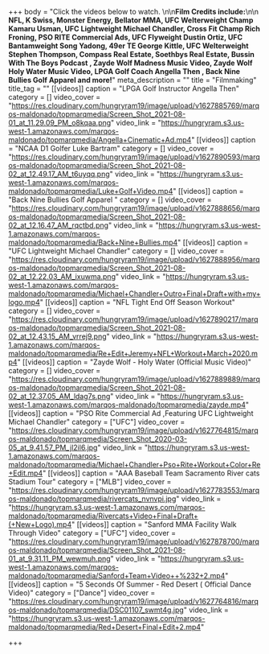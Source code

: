 +++
body = "Click the videos below to watch. \n\n**Film Credits include:**\n\n **NFL, K Swiss, Monster Energy, Bellator MMA, UFC Welterweight Champ Kamaru Usman, UFC Lightweight Michael Chandler, Cross Fit Champ Rich Froning, PSO RITE Commercial Ads, UFC Flyweight Dustin Ortiz, UFC Bantamweight Song Yadong, 49er TE George Kittle, UFC Welterweight Stephen Thompson, Compass Real Estate, Soethbys Real Estate, Bussin With The Boys Podcast , Zayde Wolf Madness Music Video, Zayde Wolf Holy Water Music Video, LPGA Golf Coach Angella Then , Back Nine Bullies Golf Apparel and more!**"
meta_description = ""
title = "Filmmaking"
title_tag = ""
[[videos]]
caption = "LPGA Golf Instructor Angella Then"
category = []
video_cover = "https://res.cloudinary.com/hungryram19/image/upload/v1627885769/marqos-maldonado/topmarqmedia/Screen_Shot_2021-08-01_at_11.29.09_PM_o8kqaa.png"
video_link = "https://hungryram.s3.us-west-1.amazonaws.com/marqos-maldonado/topmarqmedia/Angella+Cinematic+Ad.mp4"
[[videos]]
caption = "NCAA D1 Golfer Luke Bartram"
category = []
video_cover = "https://res.cloudinary.com/hungryram19/image/upload/v1627890593/marqos-maldonado/topmarqmedia/Screen_Shot_2021-08-02_at_12.49.17_AM_t6uyqq.png"
video_link = "https://hungryram.s3.us-west-1.amazonaws.com/marqos-maldonado/topmarqmedia/Luke+Golf+Video.mp4"
[[videos]]
caption = "Back Nine Bullies Golf Apparel "
category = []
video_cover = "https://res.cloudinary.com/hungryram19/image/upload/v1627888656/marqos-maldonado/topmarqmedia/Screen_Shot_2021-08-02_at_12.16.47_AM_rqctbd.png"
video_link = "https://hungryram.s3.us-west-1.amazonaws.com/marqos-maldonado/topmarqmedia/Back+Nine+Bullies.mp4"
[[videos]]
caption = "UFC Lightweight Michael Chandler"
category = []
video_cover = "https://res.cloudinary.com/hungryram19/image/upload/v1627888956/marqos-maldonado/topmarqmedia/Screen_Shot_2021-08-02_at_12.22.03_AM_ixuwma.png"
video_link = "https://hungryram.s3.us-west-1.amazonaws.com/marqos-maldonado/topmarqmedia/Michael+Chandler+Outro+Final+Draft+with+my+logo.mp4"
[[videos]]
caption = "NFL Tight End Off Season Workout"
category = []
video_cover = "https://res.cloudinary.com/hungryram19/image/upload/v1627890217/marqos-maldonado/topmarqmedia/Screen_Shot_2021-08-02_at_12.43.15_AM_vrrej9.png"
video_link = "https://hungryram.s3.us-west-1.amazonaws.com/marqos-maldonado/topmarqmedia/Re+Edit+Jeremy+NFL+Workout+March+2020.mp4"
[[videos]]
caption = "Zayde Wolf - Holy Water (Official Music Video)"
category = []
video_cover = "https://res.cloudinary.com/hungryram19/image/upload/v1627889889/marqos-maldonado/topmarqmedia/Screen_Shot_2021-08-02_at_12.37.05_AM_ldag7s.png"
video_link = "https://hungryram.s3.us-west-1.amazonaws.com/marqos-maldonado/topmarqmedia/zayde.mp4"
[[videos]]
caption = "PSO Rite Commercial Ad ,Featuring UFC Lightweight Michael Chandler"
category = ["UFC"]
video_cover = "https://res.cloudinary.com/hungryram19/image/upload/v1627764815/marqos-maldonado/topmarqmedia/Screen_Shot_2020-03-05_at_9.41.57_PM_jl2il6.jpg"
video_link = "https://hungryram.s3.us-west-1.amazonaws.com/marqos-maldonado/topmarqmedia/Michael+Chandler+Pso+Rite+Workout+Color+Re+Edit.mp4"
[[videos]]
caption = "AAA Baseball Team Sacramento River cats Stadium Tour"
category = ["MLB"]
video_cover = "https://res.cloudinary.com/hungryram19/image/upload/v1627783553/marqos-maldonado/topmarqmedia/rivercats_nvnvpi.jpg"
video_link = "https://hungryram.s3.us-west-1.amazonaws.com/marqos-maldonado/topmarqmedia/Rivercats+Video+Final+Draft+(+New+Logo).mp4"
[[videos]]
caption = "Sanford MMA Facility Walk Through Video"
category = ["UFC"]
video_cover = "https://res.cloudinary.com/hungryram19/image/upload/v1627878700/marqos-maldonado/topmarqmedia/Screen_Shot_2021-08-01_at_9.31.11_PM_wewmuh.png"
video_link = "https://hungryram.s3.us-west-1.amazonaws.com/marqos-maldonado/topmarqmedia/Sanford+Team+Video++%232+2.mp4"
[[videos]]
caption = "5 Seconds Of Summer - Red Desert ( Official Dance Video)"
category = ["Dance"]
video_cover = "https://res.cloudinary.com/hungryram19/image/upload/v1627764816/marqos-maldonado/topmarqmedia/DSC01107_swmt4g.jpg"
video_link = "https://hungryram.s3.us-west-1.amazonaws.com/marqos-maldonado/topmarqmedia/Red+Desert+Final+Edit+2.mp4"

+++
